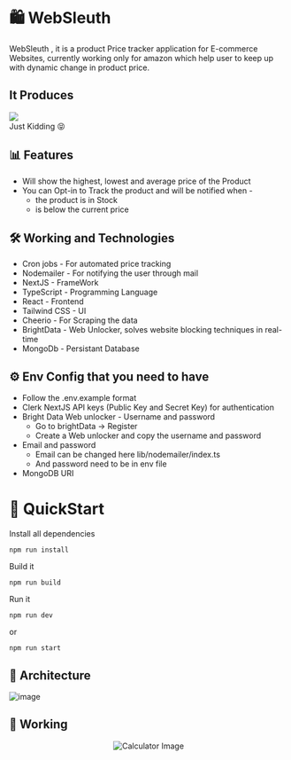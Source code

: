 # 🛍️ WebSleuth
WebSleuth , it is a product Price tracker application for E-commerce Websites, currently working only for amazon which help user to keep up with dynamic change in product price.

## It Produces
<img align="left" src="https://cloud.githubusercontent.com/assets/532272/21507867/3376e9fe-cc4a-11e6-9350-7ec4f680da36.gif">
<br clear="left"/>
Just Kidding 😝

## 📊 Features
* Will show the highest, lowest and average price of the Product
* You can Opt-in to Track the product and will be notified when -
  * the product is in Stock
  * is below the current price
## 🛠️ Working and Technologies
* Cron jobs - For automated price tracking
* Nodemailer - For notifying the user through mail
* NextJS - FrameWork
* TypeScript - Programming Language
* React - Frontend
* Tailwind CSS - UI
* Cheerio - For Scraping the data
* BrightData - Web Unlocker, solves website blocking techniques in real-time
* MongoDb - Persistant Database



## ⚙️ Env Config that you need to have 
* Follow the .env.example format
* Clerk NextJS API keys (Public Key and Secret Key) for authentication
* Bright Data Web unlocker - Username and password
  *  Go to brightData -> Register
  *  Create a Web unlocker and copy the username and password
* Email and password
  *  Email can be changed here lib/nodemailer/index.ts
  *  And password need to be in env file
* MongoDB URI
# 🚀 QuickStart
Install all dependencies
```
npm run install
```
Build it
```
npm run build
```
Run it
```
npm run dev
```
or
```
npm run start
```
## 📐 Architecture
![image](https://github.com/Hexton09/WebSleuth-1/assets/98824774/2e56146d-9135-471a-8ea1-2315cdd4af4c)
## 🔧 Working
<p align="center">
  <img src="https://github.com/Hexton09/WebSleuth/assets/98824774/6f0fe796-3e2f-4a27-9665-41fbcd806d06" alt="Calculator Image">
</p>
